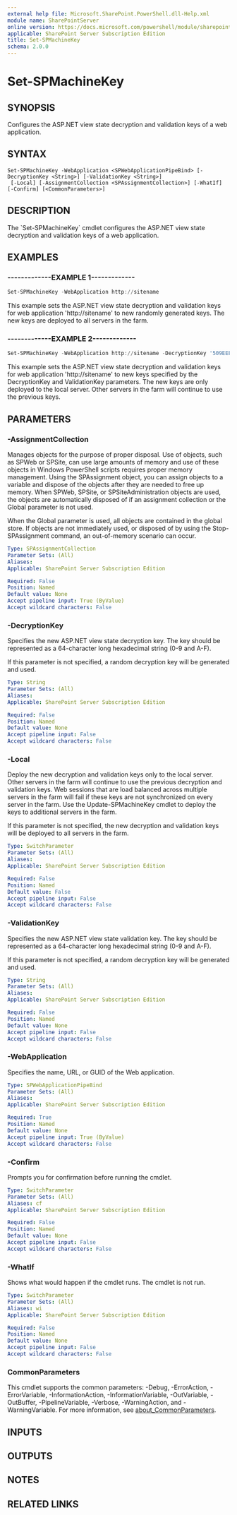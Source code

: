```yaml
---
external help file: Microsoft.SharePoint.PowerShell.dll-Help.xml
module name: SharePointServer
online version: https://docs.microsoft.com/powershell/module/sharepoint-server/set-spmachinekey
applicable: SharePoint Server Subscription Edition
title: Set-SPMachineKey
schema: 2.0.0
---
```


# Set-SPMachineKey

## SYNOPSIS
Configures the ASP.NET view state decryption and validation keys of a web application.

## SYNTAX

```
Set-SPMachineKey -WebApplication <SPWebApplicationPipeBind> [-DecryptionKey <String>] [-ValidationKey <String>]
 [-Local] [-AssignmentCollection <SPAssignmentCollection>] [-WhatIf] [-Confirm] [<CommonParameters>]
```

## DESCRIPTION
The \`Set-SPMachineKey\` cmdlet configures the ASP.NET view state decryption and validation keys of a web application.

## EXAMPLES

### -------------EXAMPLE 1------------- 
```powershell
Set-SPMachineKey -WebApplication http://sitename
```

This example sets the ASP.NET view state decryption and validation keys for web application 'http://sitename' to new randomly generated keys.
The new keys are deployed to all servers in the farm.

### -------------EXAMPLE 2------------- 
```powershell
Set-SPMachineKey -WebApplication http://sitename -DecryptionKey '509EEEE0709AE3EA2690017D174648075D3E7659FB7CBC65F08661F737610501' -ValidationKey '988EAEF669CC691E420C3887F54BDD7D0741C84CBA36406FCA5250B780771469' -Local
```

This example sets the ASP.NET view state decryption and validation keys for web application 'http://sitename' to new keys specified by the DecryptionKey and ValidationKey parameters.
The new keys are only deployed to the local server.
Other servers in the farm will continue to use the previous keys.

## PARAMETERS

### -AssignmentCollection
Manages objects for the purpose of proper disposal.
Use of objects, such as SPWeb or SPSite, can use large amounts of memory and use of these objects in Windows PowerShell scripts requires proper memory management.
Using the SPAssignment object, you can assign objects to a variable and dispose of the objects after they are needed to free up memory.
When SPWeb, SPSite, or SPSiteAdministration objects are used, the objects are automatically disposed of if an assignment collection or the Global parameter is not used.

When the Global parameter is used, all objects are contained in the global store.
If objects are not immediately used, or disposed of by using the Stop-SPAssignment command, an out-of-memory scenario can occur.

```yaml
Type: SPAssignmentCollection
Parameter Sets: (All)
Aliases:
Applicable: SharePoint Server Subscription Edition

Required: False
Position: Named
Default value: None
Accept pipeline input: True (ByValue)
Accept wildcard characters: False
```

### -DecryptionKey
Specifies the new ASP.NET view state decryption key.
The key should be represented as a 64-character long hexadecimal string (0-9 and A-F).

If this parameter is not specified, a random decryption key will be generated and used.

```yaml
Type: String
Parameter Sets: (All)
Aliases:
Applicable: SharePoint Server Subscription Edition

Required: False
Position: Named
Default value: None
Accept pipeline input: False
Accept wildcard characters: False
```

### -Local
Deploy the new decryption and validation keys only to the local server.
Other servers in the farm will continue to use the previous decryption and validation keys.
Web sessions that are load balanced across multiple servers in the farm will fail if these keys are not synchronized on every server in the farm.
Use the Update-SPMachineKey cmdlet to deploy the keys to additional servers in the farm.

If this parameter is not specified, the new decryption and validation keys will be deployed to all servers in the farm.

```yaml
Type: SwitchParameter
Parameter Sets: (All)
Aliases:
Applicable: SharePoint Server Subscription Edition

Required: False
Position: Named
Default value: False
Accept pipeline input: False
Accept wildcard characters: False
```

### -ValidationKey
Specifies the new ASP.NET view state validation key.
The key should be represented as a 64-character long hexadecimal string (0-9 and A-F).

If this parameter is not specified, a random decryption key will be generated and used.

```yaml
Type: String
Parameter Sets: (All)
Aliases:
Applicable: SharePoint Server Subscription Edition

Required: False
Position: Named
Default value: None
Accept pipeline input: False
Accept wildcard characters: False
```

### -WebApplication
Specifies the name, URL, or GUID of the Web application.

```yaml
Type: SPWebApplicationPipeBind
Parameter Sets: (All)
Aliases:
Applicable: SharePoint Server Subscription Edition

Required: True
Position: Named
Default value: None
Accept pipeline input: True (ByValue)
Accept wildcard characters: False
```

### -Confirm
Prompts you for confirmation before running the cmdlet.

```yaml
Type: SwitchParameter
Parameter Sets: (All)
Aliases: cf
Applicable: SharePoint Server Subscription Edition

Required: False
Position: Named
Default value: None
Accept pipeline input: False
Accept wildcard characters: False
```

### -WhatIf
Shows what would happen if the cmdlet runs.
The cmdlet is not run.

```yaml
Type: SwitchParameter
Parameter Sets: (All)
Aliases: wi
Applicable: SharePoint Server Subscription Edition

Required: False
Position: Named
Default value: None
Accept pipeline input: False
Accept wildcard characters: False
```

### CommonParameters
This cmdlet supports the common parameters: -Debug, -ErrorAction, -ErrorVariable, -InformationAction, -InformationVariable, -OutVariable, -OutBuffer, -PipelineVariable, -Verbose, -WarningAction, and -WarningVariable. For more information, see [about_CommonParameters](https://go.microsoft.com/fwlink/?LinkID=113216).

## INPUTS

## OUTPUTS

## NOTES

## RELATED LINKS
